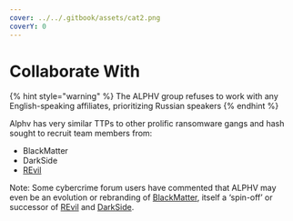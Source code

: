 ```yaml
---
cover: ../../.gitbook/assets/cat2.png
coverY: 0
---
```


# Collaborate With

{% hint style="warning" %}
The ALPHV group refuses to work with any English-speaking affiliates, prioritizing Russian speakers
{% endhint %}

Alphv has very similar TTPs to other prolific ransomware gangs and hash sought to recruit team members from:

* BlackMatter
* DarkSide
* [REvil](../revil/)

Note: Some cybercrime forum users have commented that ALPHV may even be an evolution or rebranding of [BlackMatter](https://www.varonis.com/blog/blackmatter-ransomware?hsLang=en), itself a ‘spin-off’ or successor of [REvil](https://www.varonis.com/blog/revil-msp-supply-chain-attack?hsLang=en) and [DarkSide](https://www.varonis.com/blog/darkside-ransomware?hsLang=en).&#x20;
